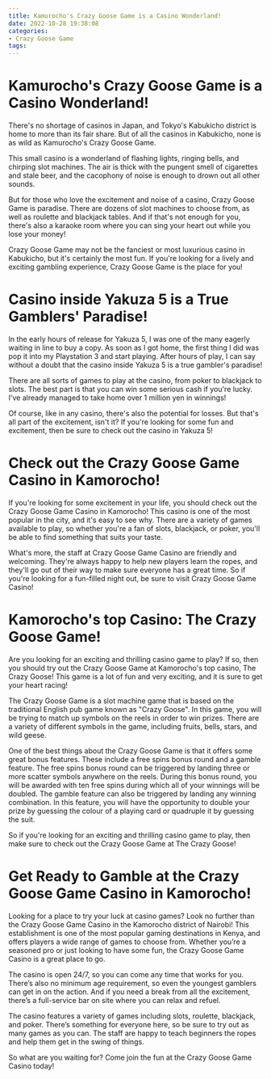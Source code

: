 ```yaml
---
title: Kamurocho's Crazy Goose Game is a Casino Wonderland!
date: 2022-10-28 19:38:08
categories:
- Crazy Goose Game
tags:
---
```



#  Kamurocho's Crazy Goose Game is a Casino Wonderland!

There's no shortage of casinos in Japan, and Tokyo's Kabukicho district is home to more than its fair share. But of all the casinos in Kabukicho, none is as wild as Kamurocho's Crazy Goose Game.

This small casino is a wonderland of flashing lights, ringing bells, and chirping slot machines. The air is thick with the pungent smell of cigarettes and stale beer, and the cacophony of noise is enough to drown out all other sounds.

But for those who love the excitement and noise of a casino, Crazy Goose Game is paradise. There are dozens of slot machines to choose from, as well as roulette and blackjack tables. And if that's not enough for you, there's also a karaoke room where you can sing your heart out while you lose your money!

Crazy Goose Game may not be the fanciest or most luxurious casino in Kabukicho, but it's certainly the most fun. If you're looking for a lively and exciting gambling experience, Crazy Goose Game is the place for you!

#  Casino inside Yakuza 5 is a True Gamblers' Paradise!

In the early hours of release for Yakuza 5, I was one of the many eagerly waiting in line to buy a copy. As soon as I got home, the first thing I did was pop it into my Playstation 3 and start playing. After hours of play, I can say without a doubt that the casino inside Yakuza 5 is a true gambler's paradise!

There are all sorts of games to play at the casino, from poker to blackjack to slots. The best part is that you can win some serious cash if you're lucky. I've already managed to take home over 1 million yen in winnings!

Of course, like in any casino, there's also the potential for losses. But that's all part of the excitement, isn't it? If you're looking for some fun and excitement, then be sure to check out the casino in Yakuza 5!

#  Check out the Crazy Goose Game Casino in Kamorocho!

If you're looking for some excitement in your life, you should check out the Crazy Goose Game Casino in Kamorocho! This casino is one of the most popular in the city, and it's easy to see why. There are a variety of games available to play, so whether you're a fan of slots, blackjack, or poker, you'll be able to find something that suits your taste.

What's more, the staff at Crazy Goose Game Casino are friendly and welcoming. They're always happy to help new players learn the ropes, and they'll go out of their way to make sure everyone has a great time. So if you're looking for a fun-filled night out, be sure to visit Crazy Goose Game Casino!

#  Kamorocho's top Casino: The Crazy Goose Game!

Are you looking for an exciting and thrilling casino game to play? If so, then you should try out the Crazy Goose Game at Kamorocho's top casino, The Crazy Goose! This game is a lot of fun and very exciting, and it is sure to get your heart racing!

The Crazy Goose Game is a slot machine game that is based on the traditional English pub game known as "Crazy Goose". In this game, you will be trying to match up symbols on the reels in order to win prizes. There are a variety of different symbols in the game, including fruits, bells, stars, and wild geese.

One of the best things about the Crazy Goose Game is that it offers some great bonus features. These include a free spins bonus round and a gamble feature. The free spins bonus round can be triggered by landing three or more scatter symbols anywhere on the reels. During this bonus round, you will be awarded with ten free spins during which all of your winnings will be doubled. The gamble feature can also be triggered by landing any winning combination. In this feature, you will have the opportunity to double your prize by guessing the colour of a playing card or quadruple it by guessing the suit.

So if you're looking for an exciting and thrilling casino game to play, then make sure to check out the Crazy Goose Game at The Crazy Goose!

#  Get Ready to Gamble at the Crazy Goose Game Casino in Kamorocho!

Looking for a place to try your luck at casino games? Look no further than the Crazy Goose Game Casino in the Kamorocho district of Nairobi! This establishment is one of the most popular gaming destinations in Kenya, and offers players a wide range of games to choose from. Whether you’re a seasoned pro or just looking to have some fun, the Crazy Goose Game Casino is a great place to go.

The casino is open 24/7, so you can come any time that works for you. There’s also no minimum age requirement, so even the youngest gamblers can get in on the action. And if you need a break from all the excitement, there’s a full-service bar on site where you can relax and refuel.

The casino features a variety of games including slots, roulette, blackjack, and poker. There’s something for everyone here, so be sure to try out as many games as you can. The staff are happy to teach beginners the ropes and help them get in the swing of things.

So what are you waiting for? Come join the fun at the Crazy Goose Game Casino today!